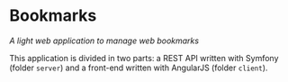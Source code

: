 # Bookmarks
*A light web application to manage web bookmarks*
 
This application is divided in two parts: a REST API written with Symfony (folder `server`) and a front-end written with AngularJS (folder `client`).

